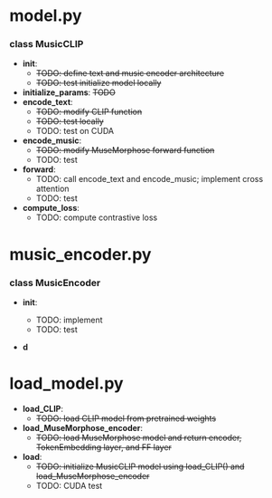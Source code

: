 # model.py

### class MusicCLIP

- **__init__**:
    - ~~TODO: define text and music encoder architecture~~
    - ~~TODO: test initialize model locally~~
- **initialize_params**: ~~TODO~~
- **encode_text**: 
    - ~~TODO: modify CLIP function~~
    - ~~TODO: test locally~~
    - TODO: test on CUDA
- **encode_music**: 
    - ~~TODO: modify MuseMorphose forward function~~
    - TODO: test 
- **forward**: 
    - TODO: call encode_text and encode_music; implement cross attention  
    - TODO: test
- **compute_loss**:
    - TODO: compute contrastive loss

# music_encoder.py

### class MusicEncoder

- **__init__**:
    - TODO: implement
    - TODO: test

- **d**

# load_model.py

- **load_CLIP**: 
    - ~~TODO: load CLIP model from pretrained weights~~
- **load_MuseMorphose_encoder**:
    - ~~TODO: load MuseMorphose model and return encoder, TokenEmbedding layer, and FF layer~~
- **load**: 
    - ~~TODO: initialize MusicCLIP model using load_CLIP() and load_MuseMorphose_encoder~~
    - TODO: CUDA test